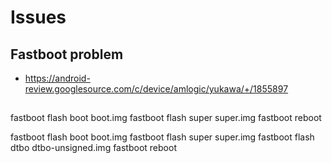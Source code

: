 
# Issues

## Fastboot problem

- https://android-review.googlesource.com/c/device/amlogic/yukawa/+/1855897


##

fastboot flash boot boot.img
fastboot flash super super.img
fastboot reboot

fastboot flash boot boot.img
fastboot flash super super.img
fastboot flash dtbo dtbo-unsigned.img
fastboot reboot
